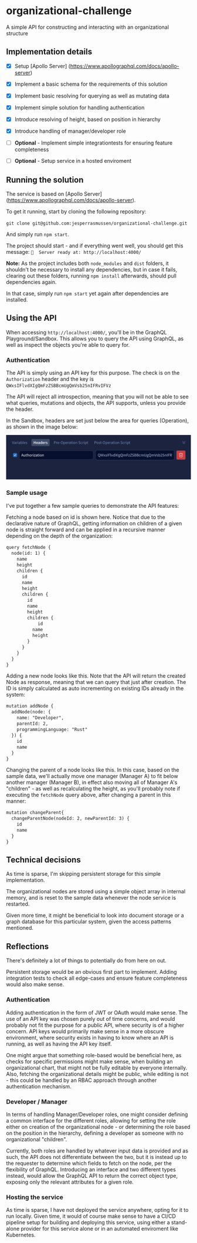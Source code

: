 # organizational-challenge
A simple API for constructing and interacting with an organizational structure

## Implementation details

- [X] Setup [Apollo Server] (https://www.apollographql.com/docs/apollo-server) 
- [X] Implement a basic schema for the requirements of this solution
- [X] Implement basic resolving for querying as well as mutating data
- [X] Implement simple solution for handling authentication
- [X] Introduce resolving of height, based on position in hierarchy
- [X] Introduce handling of manager/developer role
- [ ] **Optional** - Implement simple integrationtests for ensuring feature completeness
- [ ] **Optional** - Setup service in a hosted enviroment


## Running the solution

The service is based on [Apollo Server] (https://www.apollographql.com/docs/apollo-server). 

To get it running, start by cloning the following repository:

`git clone git@github.com:jesperrasmussen/organizational-challenge.git`

And simply run `npm start`.

The project should start - and if everything went well, you should get this message: `🚀  Server ready at: http://localhost:4000/`


**Note:** As the project includes both `node_modules` and `dist` folders, it shouldn't be necessary to install any dependencies, but in case it fails, clearing out these folders, running `npm install` afterwards, should pull dependencies again. 

In that case, simply run `npm start` yet again after dependencies are installed.



## Using the API

When accessing `http://localhost:4000/`, you'll be in the GraphQL Playground/Sandbox. This allows you to query the API using GraphQL, as well as inspect the objects you're able to query for.

### Authentication

The API is simply using an API key for this purpose. The check is on the `Authorization` header and the key is `QWxsIFlvdXIgQmFzZSBBcmUgQmVsb25nIFRvIFVz`

The API will reject all introspection, meaning that you will not be able to see what queries, mutations and objects, the API supports, unless you provide the header.

In the Sandbox, headers are set just below the area for queries (Operation), as shown in the image below: 

![Authorization image](./auth.png)

### Sample usage


I've put together a few sample queries to demonstrate the API features:

Fetching a node based on id is shown here. Notice that due to the declarative nature of GraphQL, getting information on children of a given node is straight forward and can be applied in a recursive manner depending on the depth of the organization:

```
query fetchNode {
  node(id: 1) {
    name
    height
    children {
      id
      name
      height
      children {
        id
        name
        height
        children {
        	id
          name
          height
        }
      }
    }
  }
}
```

Adding a new node looks like this. Note that the API will return the created Node as response, meaning that we can query that just after creation. The ID is simply calculated as auto incrementing on existing IDs already in the system:

```
mutation addNode {
  addNode(node: {
    name: "Developer",
    parentId: 2,
    programmingLanguage: "Rust"
  }) {
    id
    name
  }
}
```

Changing the parent of a node looks like this. In this case, based on the sample data, we'll actually move one manager (Manager A) to fit below another manager (Manager B), in effect also moving all of Manager A's "children" - as well as recalculating the height, as you'll probably note if executing the `fetchNode` query above, after changing a parent in this manner:

```
mutation changeParent{
  changeParentNode(nodeId: 2, newParentId: 3) {
    id
    name
  }
}
```


## Technical decisions

As time is sparse, I'm skipping persistent storage for this simple implementation. 

The organizational nodes are stored using a simple object array in internal memory, and is reset to the sample data whenever the node service is restarted.

Given more time, it might be beneficial to look into document storage or a graph database for this particular system, given the access patterns mentioned.


## Reflections

There's definitely a lot of things to potentially do from here on out. 

Persistent storage would be an obvious first part to implement. Adding integration tests to check all edge-cases and ensure feature completeness would also make sense.

### Authentication

Adding authentication in the form of JWT or OAuth would make sense. The use of an API key was chosen purely out of time concerns, and would probably not fit the purpose for a public API, where security is of a higher concern. API keys would primarily make sense in a more obscure environment, where security exists in having to know where an API is running, as well as having the API key itself. 
 
One might argue that something role-based would be beneficial here, as checks for specific permissions might make sense, when building an organizational chart, that might not be fully editable by everyone internally. Also, fetching the organizational details might be public, while editing is not - this could be handled by an RBAC approach through another authentication mechanism.

### Developer / Manager

In terms of handling Manager/Developer roles, one might consider defining a common interface for the different roles, allowing for setting the role either on creation of the organizational node - or determining the role based on the position in the hierarchy, defining a developer as someone with no organizational "children".

Currently, both roles are handled by whatever input data is provided and as such, the API does not differentiate between the two, but it is instead up to the requester to determine which fields to fetch on the node, per the flexibility of GraphQL. Introducing an interface and two different types instead, would allow the GraphQL API to return the correct object type, exposing only the relevant attributes for a given role.

### Hosting the service

As time is sparse, I have not deployed the service anywhere, opting for it to run locally. Given time, it would of course make sense to have a CI/CD pipeline setup for building and deploying this service, using either a stand-alone provider for this service alone or in an automated enviroment like Kubernetes.